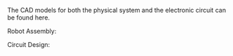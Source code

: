 The CAD models for both the physical system and the electronic circuit can be found here.

Robot Assembly:

Circuit Design:

